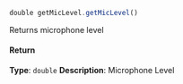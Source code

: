 [//]: # (version=6c14df6a98f2969428ada1d9bb1741ec98ba525401ed9c35b15c246844255218)

```js
double getMicLevel.getMicLevel()
```

Returns microphone level

#### Return

**Type**: `double`
**Description**: Microphone Level
